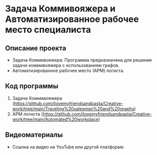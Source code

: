 # Задача Коммивояжера и Автоматизированное рабочее место специалиста

## Описание проекта
- Задача Коммивояжера: Программа предназначена для решения задачи коммивояжера с использованием графов.
- Автоматизированное рабочее место (АРМ) логиста.

## Код программы
1. Задача Коммивояжера (https://github.com/ilovemyfriendsandpasta/Creative-work/tree/main/Traveling%20salesman%20and%20graphs)
2. АРМ логиста (https://github.com/ilovemyfriendsandpasta/Creative-work/tree/main/Automated%20workplace)

## Видеоматериалы
- Ссылка на видео на YouTube или другой платформе.
